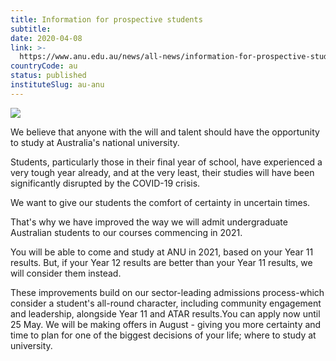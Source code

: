 ```yaml
---
title: Information for prospective students
subtitle: 
date: 2020-04-08
link: >-
  https://www.anu.edu.au/news/all-news/information-for-prospective-students
countryCode: au
status: published
instituteSlug: au-anu
---
```

![](https://www.anu.edu.au/files/story/Screen_large-100%20%28002%29.jpg)

We believe that anyone with the will and talent should have the opportunity to study at Australia's national university.

Students, particularly those in their final year of school, have experienced a very tough year already, and at the very least, their studies will have been significantly disrupted by the COVID-19 crisis.

We want to give our students the comfort of certainty in uncertain times.

That's why we have improved the way we will admit undergraduate Australian students to our courses commencing in 2021.

You will be able to come and study at ANU in 2021, based on your Year 11 results. But, if your Year 12 results are better than your Year 11 results, we will consider them instead.

These improvements build on our sector-leading admissions process-which consider a student's all-round character, including community engagement and leadership, alongside Year 11 and ATAR results.You can apply now until 25 May. We will be making offers in August - giving you more certainty and time to plan for one of the biggest decisions of your life; where to study at university.